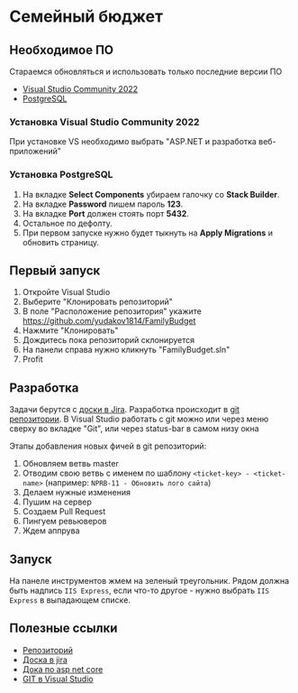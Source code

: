
# Семейный бюджет



## Необходимое ПО

Стараемся обновляться и использовать только последние версии ПО

 - [Visual Studio Community 2022](https://visualstudio.microsoft.com/ru/)
 - [PostgreSQL](https://www.enterprisedb.com/downloads/postgres-postgresql-downloads/)

### Установка Visual Studio Community 2022
При установке VS необходимо выбрать "ASP.NET и разработка веб-приложений"

### Установка PostgreSQL
1. На вкладке **Select Components** убираем галочку со **Stack Builder**.
2. На вкладке **Password** пишем пароль **123**.
3. На вкладке **Port** должен стоять порт **5432**.
4. Остальное по дефолту.
5. При первом запуске нужно будет тыкнуть на **Apply Migrations** и обновить страницу.

## Первый запуск

1. Откройте Visual Studio
2. Выберите "Клонировать репозиторий"
3. В поле "Расположение репозитория" укажите https://github.com/yudakov1814/FamilyBudget
4. Нажмите "Клонировать"
5. Дождитесь пока репозиторий склонируется
6. На панели справа нужно кликнуть "FamilyBudget.sln"
7. Profit

## Разработка

Задачи берутся с [доски в Jira](https://familybudget.atlassian.net/jira/software/projects/NPRP/boards/1).
Разработка происходит в [git репозитории](https://github.com/yudakov1814/FamilyBudget).
В Visual Studio работать с git можно или через меню сверху во вкладке "Git", или через status-bar в самом низу окна

Этапы добавления новых фичей в git репозиторий:
1. Обновляем ветвь master
2. Отводим свою ветвь с именем по шаблону `<ticket-key> - <ticket-name>` (например: `NPRB-11 - Обновить лого сайта`)
3. Делаем нужные изменения
4. Пушим на сервер
5. Создаем Pull Request
6. Пингуем ревьюверов
7. Ждем аппрува

## Запуск

На панеле инструментов жмем на зеленый треугольник. Рядом должна быть надпись `IIS Express`, если что-то другое - нужно выбрать `IIS Express` в выпадающем списке.

## Полезные ссылки
 - [Репозиторий](https://github.com/yudakov1814/FamilyBudget)
 - [Доска в jira](https://familybudget.atlassian.net/jira/software/projects/NPRP/boards/1)
 - [Дока по asp net core](https://metanit.com/sharp/aspnet5/)
 - [GIT в Visual Studio](https://docs.microsoft.com/ru-ru/visualstudio/version-control/git-with-visual-studio?view=vs-2019)
 
